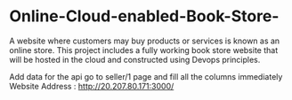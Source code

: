 # Online-Cloud-enabled-Book-Store-
A website where customers may buy products or services is known as an online store. This project includes a fully working book store website that will be hosted in the cloud and constructed using Devops principles.

Add data for the api
go to seller/1 page and fill all the columns
immediately
Website Address : http://20.207.80.171:3000/
